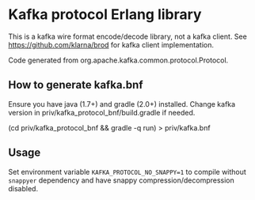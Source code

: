 # Kafka protocol Erlang library

This is a kafka wire format encode/decode library, not a kafka client.
See https://github.com/klarna/brod for kafka client implementation.

Code generated from org.apache.kafka.common.protocol.Protocol.

## How to generate kafka.bnf
Ensure you have java (1.7+) and gradle (2.0+) installed.
Change kafka version in priv/kafka_protocol_bnf/build.gradle if needed.

  (cd priv/kafka_protocol_bnf && gradle -q run) > priv/kafka.bnf

## Usage
Set environment variable `KAFKA_PROTOCOL_NO_SNAPPY=1` to compile without 
`snappyer` dependency and have snappy compression/decompression disabled.

